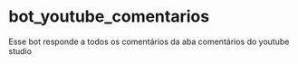 # bot_youtube_comentarios
Esse bot responde a todos os comentários da aba comentários do youtube studio
